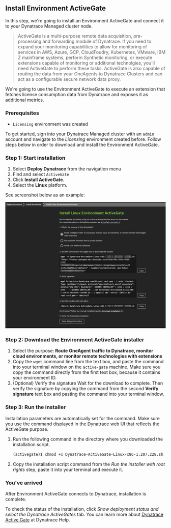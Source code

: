 ## Install Environment ActiveGate

In this step, we're going to install an Environment ActiveGate and connect it to your Dynatrace Managed cluster node.

> ActiveGate is a multi-purpose remote data acquisition, pre-processing and forwarding module of Dynatrace. If you need to expand your monitoring capabilities to allow for monitoring of services in AWS, Azure, GCP, CloudFoudry, Kubernetes, VMware, IBM Z mainframe systems, perform Synthetic monitoring, or execute extensions capable of monitoring or additional technolgies, you'll need ActiveGate to perform these tasks. ActiveGate is also capable of routing the data from your OneAgents to Dynatrace Clusters and can act as a configurable secure network data proxy.

We're going to use the Environment ActiveGate to execute an extension that fetches license consumption data from Dynatrace and exposes it as additional metrics. 

### Prerequisites
- `Licensing` environment was created

To get started, sign into your Dynatrace Managed cluster with an `admin` account and navigate to the *Licensing* environment created before. Follow steps below in order to download and install the Environment ActiveGate.

### Step 1: Start installation

1. Select **Deploy Dynatrace** from the navigation menu
1. Find and select `ActiveGate`
1. Click **Install ActiveGate**. 
1. Select the **Linux** platform.

See screenshot below as an example:

![active-gate-installation](../../../assets/images/active-gate-installation.png)

### Step 2: Download the Environment ActiveGate installer
1. Select the purpose: **Route OneAgent traffic to Dynatrace, monitor cloud environments, or monitor remote technologies with extensions**
1. Copy the `wget` command line from the text box, and paste the command into your terminal window on the `active-gate` machine. Make sure you copy the command directly from the first text box, because it contains your environment ID.
1. (Optional) Verify the signature
Wait for the download to complete. Then verify the signature by copying the command from the second **Verify signature** text box and pasting the command into your terminal window.

### Step 3: Run the installer
Installation parameters are automatically set for the command. Make sure you use the command displayed in the Dynatrace web UI that reflects the ActiveGate purpose.

1. Run the following command in the directory where you downloaded the installation script.

   ```bash
   (activegate)$ chmod +x Dynatrace-ActiveGate-Linux-x86-1.207.228.sh
   ```

1. Copy the installation script command from the *Run the installer with root rights* step, paste it into your terminal and execute it.

### You've arrived 
After Environment ActiveGate connects to Dynatrace, installation is complete.

To check the status of the installation, click **Show deployment status* and select the *Dynatrace ActiveGates** tab. You can learn more about [Dynatrace Active Gate](https://www.dynatrace.com/support/help/shortlink/activegate-hub) at Dynatrace Help.
